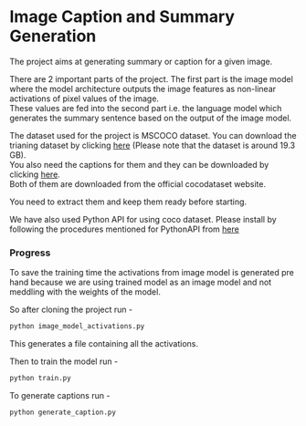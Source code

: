 # Image Caption and Summary Generation

The project aims at generating summary or caption for a given image.

There are 2 important parts of the project. The first part is the image model where the model architecture outputs the image features as non-linear activations of pixel values of the image.
<br/>
These values are fed into the second part i.e. the language model which generates the summary sentence based on the output of the image model.

The dataset used for the project is MSCOCO dataset.
You can download the trianing dataset by clicking [here](http://images.cocodataset.org/zips/train2017.zip) (Please note that the dataset is around 19.3 GB).
<br/>
You also need the captions for them and they can be downloaded by clicking [here](http://images.cocodataset.org/annotations/annotations_trainval2017.zip).
<br/>
Both of them are downloaded from the official cocodataset website.

You need to extract them and keep them ready before starting.


We have also used Python API for using coco dataset. Please install by following the procedures mentioned for PythonAPI from [here](https://github.com/cocodataset/cocoapi)
### Progress
To save the training time the activations from image model is generated pre hand because we are using trained model as an image model and not meddling with the weights of the model.

So after cloning the project run -
```python
python image_model_activations.py
```
This generates a file containing all the activations.

Then to train the model run -
```python
python train.py
```
To generate captions run - 
```python
python generate_caption.py
```
